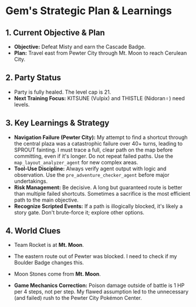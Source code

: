 # Gem's Strategic Plan & Learnings

## 1. Current Objective & Plan
- **Objective:** Defeat Misty and earn the Cascade Badge.
- **Plan:** Travel east from Pewter City through Mt. Moon to reach Cerulean City. 

## 2. Party Status
- Party is fully healed. The level cap is 21.
- **Next Training Focus:** KITSUNE (Vulpix) and THISTLE (Nidoran♀) need levels.

## 3. Key Learnings & Strategy
*   **Navigation Failure (Pewter City):** My attempt to find a shortcut through the central plaza was a catastrophic failure over 40+ turns, leading to SPROUT fainting. I must trace a full, clear path on the map before committing, even if it's longer. Do not repeat failed paths. Use the `map_layout_analyzer_agent` for new complex areas.
*   **Tool-Use Discipline:** Always verify agent output with logic and observation. Use the `pre_adventure_checker_agent` before major undertakings.
*   **Risk Management:** Be decisive. A long but guaranteed route is better than multiple failed shortcuts. Sometimes a sacrifice is the most efficient path to the main objective.
*   **Recognize Scripted Events:** If a path is illogically blocked, it's likely a story gate. Don't brute-force it; explore other options.

## 4. World Clues
*   Team Rocket is at **Mt. Moon**.
*   The eastern route out of Pewter was blocked. I need to check if my Boulder Badge changes this.
*   Moon Stones come from **Mt. Moon**.

*   **Game Mechanics Correction:** Poison damage outside of battle is 1 HP per 4 steps, not per step. My flawed assumption led to the unnecessary (and failed) rush to the Pewter City Pokémon Center.